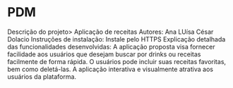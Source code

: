 # PDM
Descrição do projeto> Aplicação de receitas
Autores: Ana LUísa César Dolacio
Instruções de instalação: Instale pelo HTTPS
Explicação detalhada das funcionalidades desenvolvidas:
A aplicação proposta visa fornecer facilidade aos usuários que desejam buscar por drinks ou receitas facilmente de forma rápida. O usuários pode incluir suas receitas favoritas, bem como deletá-las. A aplicação interativa e visualmente atrativa aos usuários da plataforma.
